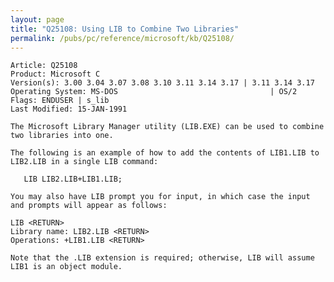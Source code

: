 ```yaml
---
layout: page
title: "Q25108: Using LIB to Combine Two Libraries"
permalink: /pubs/pc/reference/microsoft/kb/Q25108/
---
```


	Article: Q25108
	Product: Microsoft C
	Version(s): 3.00 3.04 3.07 3.08 3.10 3.11 3.14 3.17 | 3.11 3.14 3.17
	Operating System: MS-DOS                                  | OS/2
	Flags: ENDUSER | s_lib
	Last Modified: 15-JAN-1991
	
	The Microsoft Library Manager utility (LIB.EXE) can be used to combine
	two libraries into one.
	
	The following is an example of how to add the contents of LIB1.LIB to
	LIB2.LIB in a single LIB command:
	
	   LIB LIB2.LIB+LIB1.LIB;
	
	You may also have LIB prompt you for input, in which case the input
	and prompts will appear as follows:
	
	LIB <RETURN>
	Library name: LIB2.LIB <RETURN>
	Operations: +LIB1.LIB <RETURN>
	
	Note that the .LIB extension is required; otherwise, LIB will assume
	LIB1 is an object module.
